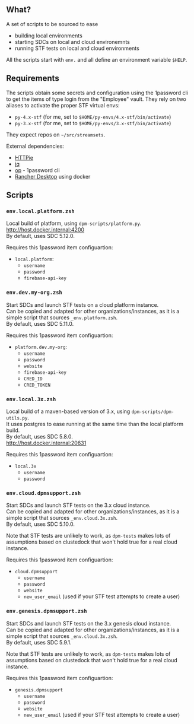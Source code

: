 
## What?

A set of scripts to be sourced to ease
- building local environments
- starting SDCs on local and cloud environemnts
- running STF tests on local and cloud environments

All the scripts start with `env.` and all define an environment variable `$HELP`.

## Requirements

The scripts obtain some secrets and configuration using the 1password cli
to get the items of type login from the "Employee" vault. They rely on
two aliases to activate the proper STF virtual envs:
- `py-4.x-stf` (for me, set to `$HOME/py-envs/4.x-stf/bin/activate`)
- `py-3.x-stf` (for me, set to `$HOME/py-envs/3.x-stf/bin/activate`)

They expect repos on `~/src/streamsets`.

External dependencies:
- [HTTPie](https://httpie.io)
- [jq](https://jqlang.github.io/jq/)
- [op](https://developer.1password.com/docs/cli/get-started/#install) - 1password cli
- [Rancher Desktop](https://rancherdesktop.io) using docker

## Scripts

### `env.local.platform.zsh`

Local build of platform, using `dpm-scripts/platform.py`.  
<http://host.docker.internal:4200>  
By default, uses SDC 5.12.0.

Requires this 1password item configuartion:
- `local.platform`:
    - `username`
    - `password`
    - `firebase-api-key`

### `env.dev.my-org.zsh`

Start SDCs and launch STF tests on a cloud platform instance.  
Can be copied and adapted for other organizations/instances,
as it is a simple script that sources `_env.platform.zsh`.  
By default, uses SDC 5.11.0.

Requires this 1password item configuartion:
- `platform.dev.my-org`:
    - `username`
    - `password`
    - `website` 
    - `firebase-api-key`
    - `CRED_ID`
    - `CRED_TOKEN`

### `env.local.3x.zsh`

Local build of a maven-based version of 3.x, using `dpm-scripts/dpm-utils.py`.  
It uses postgres to ease running at the same time than the local platform build.  
By default, uses SDC 5.8.0.  
<http://host.docker.internal:20631>

Requires this 1password item configuartion:
- `local.3x`
    - `username`
    - `password`

### `env.cloud.dpmsupport.zsh`

Start SDCs and launch STF tests on the 3.x cloud instance.  
Can be copied and adapted for other organizations/instances,
as it is a simple script that sources `_env.cloud.3x.zsh`.  
By default, uses SDC 5.10.0.

Note that STF tests are unlikely to work, as `dpm-tests`
makes lots of assumptions based on clustedock that won't
hold true for a real cloud instance.

Requires this 1password item configuartion:
- `cloud.dpmsupport`
    - `username`
    - `password`
    - `website`
    - `new_user_email` (used if your STF test attempts to create a user)


### `env.genesis.dpmsupport.zsh`

Start SDCs and launch STF tests on the 3.x genesis cloud instance.  
Can be copied and adapted for other organizations/instances,
as it is a simple script that sources `_env.cloud.3x.zsh`.  
By default, uses SDC 5.9.1.

Note that STF tests are unlikely to work, as `dpm-tests`
makes lots of assumptions based on clustedock that won't
hold true for a real cloud instance.

Requires this 1password item configuartion:
- `genesis.dpmsupport`
    - `username`
    - `password`
    - `website`
    - `new_user_email` (used if your STF test attempts to create a user)
